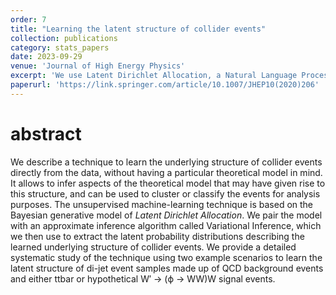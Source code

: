 ```yaml
---
order: 7
title: "Learning the latent structure of collider events"
collection: publications
category: stats_papers
date: 2023-09-29
venue: 'Journal of High Energy Physics'
excerpt: 'We use Latent Dirichlet Allocation, a Natural Language Processing technique for topic modeling, to model tokenized *particle cloud* data from the LHC collider at CERN. We show that our method can be used for unsupervised anomaly detection.'
paperurl: 'https://link.springer.com/article/10.1007/JHEP10(2020)206'
---
```


abstract
===
We describe a technique to learn the underlying structure of collider events directly from the data, without having a particular theoretical model in mind. It allows to infer aspects of the theoretical model that may have given rise to this structure, and can be used to cluster or classify the events for analysis purposes. The unsupervised machine-learning technique is based on the Bayesian generative model of *Latent Dirichlet Allocation*. We pair the model with an approximate inference algorithm called Variational Inference, which we then use to extract the latent probability distributions describing the learned underlying structure of collider events. We provide a detailed systematic study of the technique using two example scenarios to learn the latent structure of di-jet event samples made up of QCD background events and either ttbar or hypothetical W′ → (ϕ → WW)W signal events. 